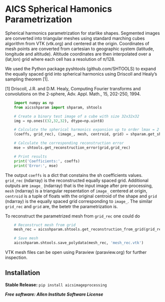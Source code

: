 # AICS Spherical Hamonics Parametrization

Spherical harmonics parametrization for starlike shapes. Segmented images are converted into triangular meshes using standard marching cubes algorithm from VTK (vtk.org) and centered at the origin. Coordinates of mesh points are converted from cartesian to geographic system (latitude, longitude and altitude). Altitude coordinates are then interpolated over a (lat,lon) grid where each cell has a resolution of π/128.

We used the Python package pyshtools (github.com/SHTOOLS) to expand the equally spaced grid into spherical harmonics using Driscoll and Healy’s sampling theorem [1].

[1] Driscoll, J.R. and D.M. Healy, Computing Fourier transforms and convolutions on the 2-sphere, Adv. Appl. Math., 15, 202-250, 1994.

```python
	import numpy as np
	from aicsshparam import shparam, shtools

	# Create a binary test image of a cube with size 32x32x32
	img = np.ones((32,32,32), dtype=np.uint8)

	# Calculate the spherical harmonics expansion up to order lmax = 2
	(coeffs, grid_rec), (image_, mesh, centroid, grid) = shparam.get_shcoeffs(image=img, lmax=2)

	# Calculate the corresponding reconstruction error
	mse = shtools.get_reconstruction_error(grid,grid_rec)

	# Print results
	print('Coefficients:', coeffs)
	print('Error:', mse)
```

The output `coeffs` is a dict that constains the sh coefficients values. `grid_rec` (ndarray) is the reconstructed equally spaced grid. Additional outputs are `image_` (ndarray) that is the input image after pre-processing, `mesh` (ndarray) is a triangular repsentation of `image_` centered at origin, `centroid` is a tuple of floats with the original centroid of the shape and `grid` (ndarray) is the equally spaced grid corresponding to `image_`. The similar `grid_rec` and `grid` are, the betetr the parametrization is.

To reconstruct the parametrized mesh from `grid_rec` one could do

```python
	# Reconstruct mesh from grid
	mesh_rec = aicsshparam.shtools.get_reconstruction_from_grid(grid_rec)

	# Save mesh
	aicsshparam.shtools.save_polydata(mesh_rec, 'mesh_rec.vtk')
```

VTK mesh files can be open using Paraview (paraview.org) for further inspection.

## Installation

**Stable Release:** `pip install aicsimageprocessing`<br>

***Free software: Allen Institute Software License***